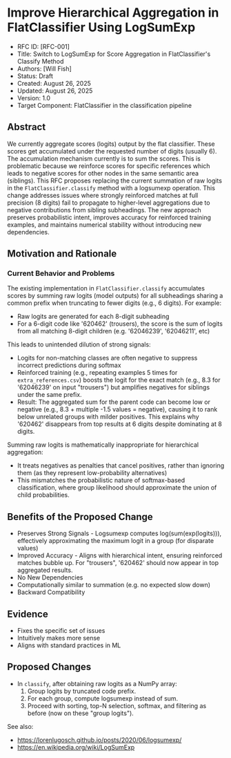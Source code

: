 # Improve Hierarchical Aggregation in FlatClassifier Using LogSumExp

- RFC ID: [RFC-001]
- Title: Switch to LogSumExp for Score Aggregation in FlatClassifier's Classify Method
- Authors: [Will Fish]
- Status: Draft
- Created: August 26, 2025
- Updated: August 26, 2025
- Version: 1.0
- Target Component: FlatClassifier in the classification pipeline

## Abstract

We currently aggregate scores (logits) output by the flat classifier. These scores get accumulated under the requested number of digits (usually 6). The accumulation mechanism currently is to sum the scores. This is problematic because we reinforce scores for specific references which leads to negative scores for other nodes in the same semantic area (siblings). This RFC proposes replacing the current summation of raw logits in the `FlatClassifier.classify` method with a logsumexp operation. This change addresses issues where strongly reinforced matches at full precision (8 digits) fail to propagate to higher-level aggregations due to negative contributions from sibling subheadings. The new approach preserves probabilistic intent, improves accuracy for reinforced training examples, and maintains numerical stability without introducing new dependencies.

## Motivation and Rationale

### Current Behavior and Problems

The existing implementation in `FlatClassifier.classify` accumulates scores by summing raw logits (model outputs) for all subheadings sharing a common prefix when truncating to fewer digits (e.g., 6 digits). For example:

- Raw logits are generated for each 8-digit subheading
- For a 6-digit code like '620462' (trousers), the score is the sum of logits from all matching 8-digit children (e.g. '62046239', '62046211', etc)

This leads to unintended dilution of strong signals:

- Logits for non-matching classes are often negative to suppress incorrect predictions during softmax
- Reinforced training (e.g., repeating examples 5 times for `extra_references.csv`) boosts the logit for the exact match (e.g., 8.3 for '62046239' on input "trousers") but amplifies negatives for siblings under the same prefix.
- Result: The aggregated sum for the parent code can become low or negative (e.g., 8.3 + multiple -1.5 values = negative), causing it to rank below unrelated groups with milder positives. This explains why '620462' disappears from top results at 6 digits despite dominating at 8 digits.

Summing raw logits is mathematically inappropriate for hierarchical aggregation:

- It treats negatives as penalties that cancel positives, rather than ignoring them (as they represent low-probability alternatives)
- This mismatches the probabilistic nature of softmax-based classification, where group likelihood should approximate the union of child probabilities.

## Benefits of the Proposed Change

- Preserves Strong Signals - Logsumexp computes log(sum(exp(logits))), effectively approximating the maximum logit in a group (for disparate values)
- Improved Accuracy - Aligns with hierarchical intent, ensuring reinforced matches bubble up. For "trousers", '620462' should now appear in top aggregated results.
- No New Dependencies
- Computationally similar to summation (e.g. no expected slow down)
- Backward Compatibility

## Evidence

- Fixes the specific set of issues
- Intuitively makes more sense
- Aligns with standard practices in ML

## Proposed Changes

- In `classify`, after obtaining raw logits as a NumPy array:
  1. Group logits by truncated code prefix.
  2. For each group, compute logsumexp instead of sum.
  3. Proceed with sorting, top-N selection, softmax, and filtering as before (now on these "group logits").

See also:

- https://lorenlugosch.github.io/posts/2020/06/logsumexp/
- https://en.wikipedia.org/wiki/LogSumExp
